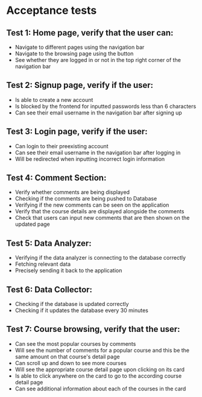# Acceptance tests

## Test 1: Home page, verify that the user can:
- Navigate to different pages using the navigation bar
- Navigate to the browsing page using the button
- See whether they are logged in or not in the top right corner of the navigation bar

## Test 2: Signup page, verify if the user:
- Is able to create a new account
- Is blocked by the frontend for inputted passwords less than 6 characters
- Can see their email username in the navigation bar after signing up

## Test 3: Login page, verify if the user:
- Can login to their preexisting account
- Can see their email username in the navigation bar after logging in
- Will be redirected when inputting incorrect login information

## Test 4: Comment Section:
- Verify whether comments are being displayed
- Checking if the comments are being pushed to Database
- Verifying if the new comments can be seen on the application
- Verify that the course details are displayed alongside the comments
- Check that users can input new comments that are then shown on the updated page

## Test 5: Data Analyzer:
- Verifying if the data analyzer is connecting to the database correctly
- Fetching relevant data
- Precisely sending it back to the application

## Test 6: Data Collector:
- Checking if the database is updated correctly
- Checking if it updates the database every 30 minutes

## Test 7: Course browsing, verify that the user:
- Can see the most popular courses by comments
- Will see the number of comments for a popular course and this be the same amount on that course's detail page
- Can scroll up and down to see more courses
- Will see the appropriate course detail page upon clicking on its card
- Is able to click anywhere on the card to go to the according course detail page
- Can see additional information about each of the courses in the card
